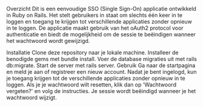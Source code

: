 Overzicht
Dit is een eenvoudige SSO (Single Sign-On) applicatie ontwikkeld in Ruby on Rails. Het stelt gebruikers in staat om slechts één keer in te loggen en toegang te krijgen tot verschillende applicaties zonder opnieuw in te loggen. De applicatie maakt gebruik van het oAuth2 protocol voor authenticatie en biedt de mogelijkheid om de sessie te beëindigen wanneer het wachtwoord wordt gewijzigd.

Installatie
Clone deze repository naar je lokale machine.
Installeer de benodigde gems met bundle install.
Voer de database migraties uit met rails db:migrate.
Start de server met rails server.
Gebruik
Ga naar de startpagina en meld je aan of registreer een nieuw account.
Nadat je bent ingelogd, kun je toegang krijgen tot de verschillende applicaties zonder opnieuw in te loggen.
Als je je wachtwoord wilt resetten, klik dan op 'Wachtwoord vergeten?' en volg de instructies.
Je sessie wordt beëindigd wanneer je het wachtwoord wijzigt.

